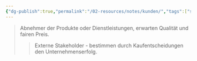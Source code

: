 ```yaml
---
{"dg-publish":true,"permalink":"/02-resources/notes/kunden/","tags":["stakeholder/markt","BWL"],"noteIcon":"","updated":"2025-09-05T10:12:30.381+02:00"}
---
```


>Abnehmer der Produkte oder Dienstleistungen, erwarten Qualität und fairen Preis.
>>Externe Stakeholder - bestimmen durch Kaufentscheidungen den Unternehmenserfolg.
